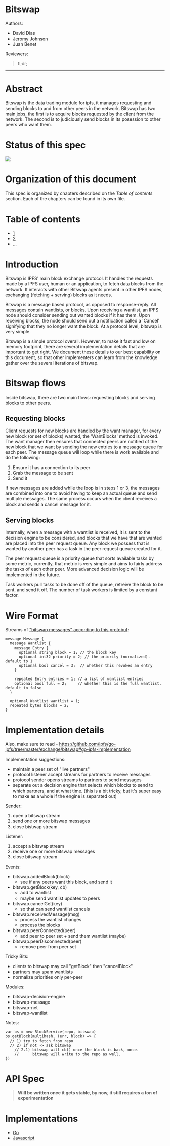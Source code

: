 # Bitswap

Authors:

  - David Dias
  - Jeromy Johnson
  - Juan Benet

Reviewers:

> tl;dr;

-----

# Abstract

Bitswap is the data trading module for ipfs, it manages requesting and sending blocks to and from other peers in the network. Bitswap has two main jobs, the first is to acquire blocks requested by the client from the network. The second is to judiciously send blocks in its posession to other peers who want them.

# Status of this spec

![](https://img.shields.io/badge/status-wip-orange.svg?style=flat-square)

# Organization of this document

This spec is organized by chapters described on the *Table of contents* section. Each of the chapters can be found in its own file.

# Table of contents

  - [1]()
  - [2]()
  - [...]()

# Introduction

Bitswap is IPFS' main block exchange protocol. It handles the requests made by a IPFS user, human or an application, to fetch data blocks from the network. It interacts with other Bitswap agents present in other IPFS nodes, exchanging (fetching + serving) blocks as it needs.

Bitswap is a message based protocol, as opposed to response-reply. All messages contain wantlists, or blocks. Upon receiving a wantlist, an IPFS node should consider sending out wanted blocks if it has them. Upon receiving blocks, the node should send out a notification called a 'Cancel' signifying that they no longer want the block. At a protocol level, bitswap is very simple.

Bitswap is a simple protocol overall. However, to make it fast and low on memory footprint, there are several implementation details that are important to get right. We document these details to our best capability on this document, so that other implementers can learn from the knowledge gather over the several iterations of bitswap.

# Bitswap flows

Inside bitswap, there are two main flows: requesting blocks and serving blocks to other peers.

## Requesting blocks

Client requests for new blocks are handled by the want manager, for every new block (or set of blocks) wanted, the 'WantBlocks' method is invoked. The want manager then ensures that connected peers are notified of the new block that we want by sending the new entries to a message queue for each peer. The message queue will loop while there is work available and do the following:

1.  Ensure it has a connection to its peer
2.  Grab the message to be sent
3.  Send it

If new messages are added while the loop is in steps 1 or 3, the messages are combined into one to avoid having to keep an actual queue and send multiple messages. The same process occurs when the client receives a block and sends a cancel message for it.

## Serving blocks

Internally, when a message with a wantlist is received, it is sent to the decision engine to be considered, and blocks that we have that are wanted are placed into the peer request queue. Any block we possess that is wanted by another peer has a task in the peer request queue created for it.

The peer request queue is a priority queue that sorts available tasks by some metric, currently, that metric is very simple and aims to fairly address the tasks of each other peer. More advanced decision logic will be implemented in the future.

Task workers pull tasks to be done off of the queue, retreive the block to be sent, and send it off. The number of task workers is limited by a constant factor.

# Wire Format

Streams of ["bitswap messages" according to this protobuf](https://github.com/ipfs/go-ipfs/blob/master/exchange/bitswap/message/pb/message.proto):

    message Message {
      message Wantlist {
        message Entry {
          optional string block = 1; // the block key
          optional int32 priority = 2; // the priority (normalized). default to 1
          optional bool cancel = 3;  // whether this revokes an entry
        }
    
        repeated Entry entries = 1; // a list of wantlist entries
        optional bool full = 2;     // whether this is the full wantlist. default to false
      }
    
      optional Wantlist wantlist = 1;
      repeated bytes blocks = 2;
    }

# Implementation details

Also, make sure to read - <https://github.com/ipfs/go-ipfs/tree/master/exchange/bitswap#go-ipfs-implementation>

Implementation suggestions:

  - maintain a peer set of "live partners"
  - protocol listener accept streams for partners to receive messages
  - protocol sender opens streams to partners to send messages
  - separate out a decision engine that selects which blocks to send to which partners, and at what time. (this is a bit tricky, but it's super easy to make as a whole if the engine is separated out)

Sender:

1.  open a bitswap stream
2.  send one or more bitswap messages
3.  close bistwap stream

Listener:

1.  accept a bitswap stream
2.  receive one or more bitswap messages
3.  close bitswap stream

Events:

  - bitswap.addedBlock(block)
      - see if any peers want this block, and send it
  - bitswap.getBlock(key, cb)
      - add to wantlist
      - maybe send wantlist updates to peers
  - bitswap.cancelGet(key)
      - so that can send wantlist cancels
  - bitswap.receivedMessage(msg)
      - process the wantlist changes
      - process the blocks
  - bitswap.peerConnected(peer)
      - add peer to peer set + send them wantlist (maybe)
  - bitswap.peerDisconnected(peer)
      - remove peer from peer set

Tricky Bits:

  - clients to bitswap may call "getBlock" then "cancelBlock"
  - partners may spam wantlists
  - normalize priorities only per-peer

Modules:

  - bitswap-decision-engine
  - bitswap-message
  - bitswap-net
  - bitswap-wantlist

Notes:

    var bs = new BlockService(repo, bitswap)
    bs.getBlock(multihash, (err, block) => {
      // 1) try to fetch from repo
      // 2) if not -> ask bitswap
        // 2.1) bitswap will cb() once the block is back, once.
        //      bitswap will write to the repo as well. 
    })

# API Spec

> **Will be written once it gets stable, by now, it still requires a ton of experimentation**

# Implementations

  - [Go](https://github.com/ipfs/go-ipfs/tree/master/exchange/bitswap)
  - [Javascript](https://github.com/ipfs/js-ipfs-bitswap)
